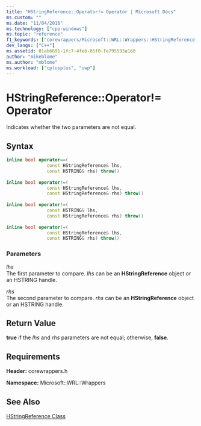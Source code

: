 ```yaml
---
title: "HStringReference::Operator!= Operator | Microsoft Docs"
ms.custom: ""
ms.date: "11/04/2016"
ms.technology: ["cpp-windows"]
ms.topic: "reference"
f1_keywords: ["corewrappers/Microsoft::WRL::Wrappers::HStringReference::operator!="]
dev_langs: ["C++"]
ms.assetid: 01ab6691-1fc7-4feb-85f0-fe795593a160
author: "mikeblome"
ms.author: "mblome"
ms.workload: ["cplusplus", "uwp"]
---
```

# HStringReference::Operator!= Operator
Indicates whether the two parameters are not equal.  
  
## Syntax  
  
```cpp  
inline bool operator==(  
               const HStringReference& lhs,   
               const HSTRING& rhs) throw()  
  
inline bool operator!=(  
               const HStringReference& lhs,   
               const HStringReference& rhs) throw()  
  
inline bool operator!=(  
               const HSTRING& lhs,   
               const HStringReference& rhs) throw()  
  
inline bool operator!=(  
               const HStringReference& lhs,   
               const HSTRING& rhs) throw()  
```  
  
### Parameters  
 *lhs*  
 The first parameter to compare. *lhs* can be an **HStringReference** object or an HSTRING handle.  
  
 *rhs*  
 The second parameter to compare.  *rhs* can be an **HStringReference** object or an HSTRING handle.  
  
## Return Value  
 **true** if the *lhs* and *rhs* parameters are not equal; otherwise, **false**.  
  
## Requirements  
 **Header:** corewrappers.h  
  
 **Namespace:** Microsoft::WRL::Wrappers  
  
## See Also  
 [HStringReference Class](../windows/hstringreference-class.md)